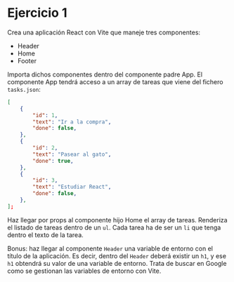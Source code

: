 # Ejercicio 1

Crea una aplicación React con Vite que maneje tres componentes:

-   Header
-   Home
-   Footer

Importa dichos componentes dentro del componente padre App. El componente App tendrá acceso a un array de tareas que viene del fichero `tasks.json`:

```json
[
    {
        "id": 1,
        "text": "Ir a la compra",
        "done": false,
    },
    {
        "id": 2,
        "text": "Pasear al gato",
        "done": true,
    },
    {
        "id": 3,
        "text": "Estudiar React",
        "done": false,
    },
];
```

Haz llegar por props al componente hijo Home el array de tareas. Renderiza el listado de tareas dentro de un `ul`. Cada tarea ha de ser un `li` que tenga dentro el texto de la tarea.

Bonus: haz llegar al componente `Header` una variable de entorno con el título de la aplicación. Es decir, dentro del `Header` deberá existir un `h1`, y ese `h1` obtendrá su valor de una variable de entorno. Trata de buscar en Google como se gestionan las variables de entorno con Vite.
